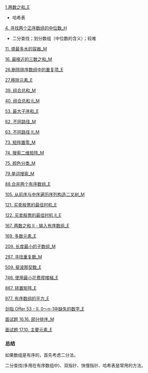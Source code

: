 [1.两数之和_E](../explain/1.两数之和_E.md)

- 哈希表

[4. 寻找两个正序数组的中位数_H](../explain/4.%20寻找两个正序数组的中位数_H.md)

- 二分查找；划分数组（中位数的含义）；较难

[11. 盛最多水的容器_M](../explain/11.%20盛最多水的容器_M.md)

[16. 最接近的三数之和_M](../explain/16.%20最接近的三数之和_M.md)

[26.删除排序数组中的重复项_E](../explain/26.删除排序数组中的重复项_E.md)

[27.移除元素_E](../explain/27.移除元素_E.md)

[39. 组合总和_M](../explain/39.%20组合总和_M.md)

[40. 组合总和 II_M](../explain/40.%20组合总和%20II_M.md)

[53. 最大子序和_E](../explain/53.%20最大子序和_E.md)

[62. 不同路径_M](../explain/62.%20不同路径_M.md)

[63. 不同路径 II_M](../explain/63.%20不同路径%20II_M.md)

[73. 矩阵置零_M](../explain/73.%20矩阵置零_M.md)

[74. 搜索二维矩阵_M](../explain/74.%20搜索二维矩阵_M.md)

[75. 颜色分类_M](../explain/75.%20颜色分类_M.md)

[79.单词搜索_M](../explain/79.单词搜索_M.md)

[88.合并两个有序数组_E](../explain/88.合并两个有序数组_E.md)

[105. 从前序与中序遍历序列构造二叉树_M](../explain/105.%20从前序与中序遍历序列构造二叉树_M.md)

[121. 买卖股票的最佳时机_E](../explain/121.%20买卖股票的最佳时机_E.md)

[122. 买卖股票的最佳时机 II_E](../explain/122.%20买卖股票的最佳时机%20II_E.md)

[167. 两数之和 II - 输入有序数组_E](../explain/167.%20两数之和%20II%20-%20输入有序数组_E.md)

[169. 多数元素_E](../explain/169.%20多数元素_E.md)

[209. 长度最小的子数组_M](../explain/209.%20长度最小的子数组_M.md)

[287. 寻找重复数_M](../explain/287.%20寻找重复数_M.md)

[509. 斐波那契数_E](../explain/509.%20斐波那契数_E.md)

[746. 使用最小花费爬楼梯_E](../explain/746.%20使用最小花费爬楼梯_E.md)

[867. 转置矩阵_E](../explain/867.%20转置矩阵_E.md)

[977. 有序数组的平方_E](../explain/977.%20有序数组的平方_E.md)

[剑指 Offer 53 - II. 0～n-1中缺失的数字_E](../explain/剑指%20Offer%2053%20-%20II.%200～n-1中缺失的数字_E.md)

[面试题 16.16. 部分排序_M](../explain/面试题%2016.16.%20部分排序_M.md)

[面试题 17.10. 主要元素_E](../explain/面试题%2017.10.%20主要元素_E.md)



### 总结

如果数组是有序的，首先考虑二分法。

二分查找(多用在有序数组中)、双指针、快慢指针、哈希表是常用的方法。




